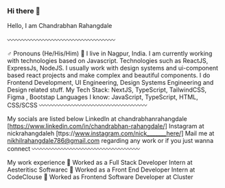 ### Hi there 👋

Hello, I am Chandrabhan Rahangdale <br>

〰️〰️〰️〰️〰️〰️〰️〰️〰️〰️〰️〰️〰️〰️〰️〰️〰️〰️

♂️ Pronouns (He/His/Him)
📍 I live in Nagpur, India. 
I am currently working with technologies based on Javascript. Technologies such as ReactJS, ExpressJs, NodeJS.
I usually work with design systems and ui-component based react projects and make complex and beautiful components.
I do Frontend Development, UI Engineering, Design Systems Engineering and Design related stuff.
My Tech Stack: NextJS, TypeScript, TailwindCSS, Figma , Bootstap
Languages I know: JavaScript, TypeScript, HTML, CSS/SCSS
〰️〰️〰️〰️〰️〰️〰️〰️〰️〰️〰️〰️〰️〰️〰️〰️〰️〰️

My socials are listed below
LinkedIn at chandrabhanrahangdale [https://www.linkedin.com/in/chandrabhan-rahangdale/]
Instagram at nickrahangdaleh [ttps://www.instagram.com/nick_______here/]
Mail me at nikhilrahangdale786@gmail.com regarding any work or if you just wanna connect
〰️〰️〰️〰️〰️〰️〰️〰️〰️〰️〰️〰️〰️〰️〰️〰️〰️〰️

My work experience
🔴 Worked as a Full Stack Developer Intern at Aesteritisc Softwarec
🔴 Worked as a Front End Developer Intern at CodeClouse
🔴 Worked as Frontend Software Developer at Cluster 

